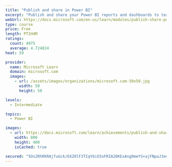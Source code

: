 ```yaml
---
title: "Publish and share in Power BI"
excerpt: "Publish and share your Power BI reports and dashboards to teammates in your organization or to everyone on the web."
webUrl: https://docs.microsoft.com/en-us/learn/modules/publish-share-power-bi/
type: course
price: Free
length: PT1H4M
ratings:
  count: 4975
  average: 4.724824
heat: 59

provider:
  name: Microsoft Learn
  domain: microsoft.com
  images:
    - url: /assets/images/organizations/microsoft.com-50x50.jpg
      width: 50
      height: 50

levels:
  - Intermediate

topics:
  - Power BI

images:
  - url: https://docs.microsoft.com/learn/achievements/publish-and-share-with-power-bi-desktop-social.png
    width: 800
    height: 400
    isCached: true

secured: "5Os2RhRKRAjTuGck/E6Z0lF3TIqY6iO3xFRIA2DKExAng0meYS+ajFNpaJ3edKZnkLyRwrDAHIBkKusAGnJUr7fVzLNIIzIJF++ol1fbk0kB8p/VHrb3kn5W0W73K4VHrDvrudPR80A4UUaE9r/CU4vLdxOcz1BIZNSLycEEIhAKcubXoJEqCm2I4CoruPYgd8EgzIjExtimhuKtxGPyaocFt9PxrqCdVQHFQ/nnZ4O9tUUFclovXBhC+1oHikBrQHdJhXezLkSFELcBR+4TplPfYY/sxf9Uos85Gf+N1/+8fDvzO3j4xD9K/cNYyJc3gLITmOuPaDPHgWJxr0vKUtnxSDptyVEStMsulvpmvGYq4eeIdEF5VX3K/XUunWjwWmyWH9pAwew2B3xK3C6CIbDG4qLGbclfYAhkP+26g30=;pkattT8krVhzBr6RIIt7rg=="
---
```


